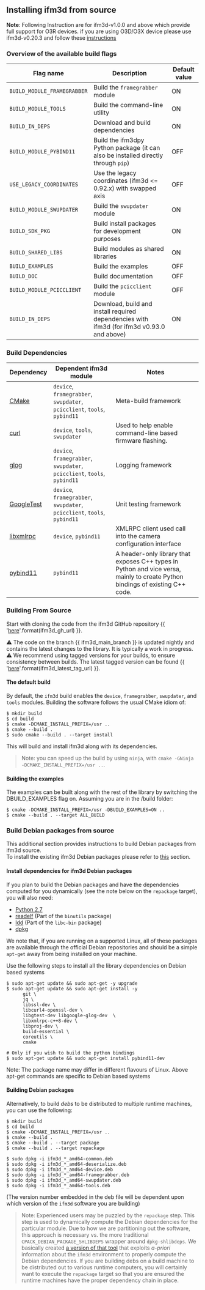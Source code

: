 ## Installing ifm3d from source

**Note**: Following Instruction are for ifm3d-v1.0.0 and above which provide full support for O3R devices. if you are using O3D/O3X device please use ifm3d-v0.20.3
and follow these [instructions](https://github.com/ifm/ifm3d/blob/v0.20.3/doc/source_build.md)

### Overview of the available build flags
| Flag name | Description | Default value |
| --------- | ----------- | ------------- |
| `BUILD_MODULE_FRAMEGRABBER` | Build the `framegrabber` module | ON | 
| `BUILD_MODULE_TOOLS` | Build the command-line utility | ON |  
| `BUILD_IN_DEPS` | Download and build dependencies | ON | 
| `BUILD_MODULE_PYBIND11` | Build the ifm3dpy Python package (it can also be installed directly through `pip`) | OFF | 
| `USE_LEGACY_COORDINATES` | Use the legacy coordinates (ifm3d <= 0.92.x) with swapped axis | OFF | 
| `BUILD_MODULE_SWUPDATER` | Build the `swupdater` module | ON | 
| `BUILD_SDK_PKG` | Build install packages for development purposes | ON | 
| `BUILD_SHARED_LIBS` | Build modules as shared libraries | ON | 
| `BUILD_EXAMPLES` | Build the examples | OFF | 
| `BUILD_DOC` | Build documentation | OFF |
| `BUILD_MODULE_PCICCLIENT` | Build the `pcicclient` module | OFF |
| `BUILD_IN_DEPS` | Download, build and install required dependencies with ifm3d (for ifm3d v0.93.0 and above) | ON |

### Build Dependencies
| Dependency | Dependent ifm3d module | Notes |
| --- | --- | --- |
| [CMake](http://www.cmake.org) | `device`, `framegrabber`, `swupdater`, `pcicclient`, `tools`, `pybind11` | Meta-build framework |
| [curl](https://curl.haxx.se/libcurl) | `device`, `tools`, `swupdater` | Used to help enable command-line based firmware flashing. |
| [glog](https://github.com/google/glog) | `device`, `framegrabber`, `swupdater`, `pcicclient`, `tools`, `pybind11` | Logging framework |
| [GoogleTest](https://github.com/google/googletest) | `device`, `framegrabber`, `swupdater`, `pcicclient`, `tools`, `pybind11` | Unit testing framework |
| [libxmlrpc](http://xmlrpc-c.sourceforge.net/) | `device`, `pybind11` | XMLRPC client used call into the camera configuration interface |
| [pybind11](https://github.com/pybind/pybind11) | `pybind11` | A header-only library that exposes C++ types in Python and vice versa, mainly to create Python bindings of existing C++ code. |


### Building From Source
Start with cloning the code from the ifm3d GitHub repository {{ '[here]({})'.format(ifm3d_gh_url) }}.

⚠ The code on the branch {{ ifm3d_main_branch }} is updated nightly and contains the latest changes to the library. It is typically a work in progress.  
⚠ We recommend using tagged versions for your builds, to ensure consistency between builds. The latest tagged version can be found {{ '[here]({})'.format(ifm3d_latest_tag_url) }}.

#### The default build

By default, the `ifm3d` build enables the `device`, `framegrabber`, `swupdater`,
and `tools` modules. Building the software follows the usual CMake idiom of:

```
$ mkdir build
$ cd build
$ cmake -DCMAKE_INSTALL_PREFIX=/usr ..
$ cmake --build .
$ sudo cmake --build . --target install
```

This will build and install ifm3d along with its dependencies.

> Note: you can speed up the build by using `ninja`, with `cmake -GNinja -DCMAKE_INSTALL_PREFIX=/usr ..`.


#### Building the examples

The examples can be built along with the rest of the library by switching the DBUILD_EXAMPLES flag on. Assuming you are in the /build folder:

```
$ cmake -DCMAKE_INSTALL_PREFIX=/usr -DBUILD_EXAMPLES=ON ..
$ cmake --build . --target ALL_BUILD
```

### Build Debian packages from source

This additional section provides instructions to build Debian packages from ifm3d source.  
To install the existing ifm3d Debian packages please refer to [this](ifm3d/doc/sphinx/content/installation_instructions/install_linux_binary:Installing%20ifm3d%20from%20.deb%20file) section.

#### Install dependencies for ifm3d Debian packages

If you plan to build the Debian packages and have the
dependencies computed for you dynamically (see the note below on the
`repackage` target), you will also need:

* [Python 2.7](https://www.python.org/)
* [readelf](https://www.gnu.org/software/binutils/) (Part of the `binutils` package)
* [ldd](http://man7.org/linux/man-pages/man1/ldd.1.html) (Part of the `libc-bin` package)
* [dpkg](https://help.ubuntu.com/lts/serverguide/dpkg.html)

We note that, if you are running on a supported Linux, all of these packages
are available through the official Debian repositories and should be a simple
`apt-get` away from being installed on your machine.

Use the following steps to install all the library dependencies on Debian based systems

```
$ sudo apt-get update && sudo apt-get -y upgrade
$ sudo apt-get update && sudo apt-get install -y 
      git \ 
      jq \ 
      libssl-dev \
      libcurl4-openssl-dev \
      libgtest-dev libgoogle-glog-dev  \
      libxmlrpc-c++8-dev \ 
      libproj-dev \
      build-essential \
      coreutils \
      cmake

# Only if you wish to build the python bindings
$ sudo apt-get update && sudo apt-get install pybind11-dev                          
```
Note: The package name may differ in different flavours of Linux. 
Above apt-get commands are specific to Debian based systems


#### Building Debian packages

Alternatively, to build *debs* to be distributed to multiple runtime machines, you can use the following:

```
$ mkdir build
$ cd build
$ cmake -DCMAKE_INSTALL_PREFIX=/usr ..
$ cmake --build .
$ cmake --build . --target package
$ cmake --build . --target repackage

$ sudo dpkg -i ifm3d_*_amd64-common.deb
$ sudo dpkg -i ifm3d_*_amd64-deserialize.deb
$ sudo dpkg -i ifm3d_*_amd64-device.deb
$ sudo dpkg -i ifm3d_*_amd64-framegrabber.deb
$ sudo dpkg -i ifm3d_*_amd64-swupdater.deb
$ sudo dpkg -i ifm3d_*_amd64-tools.deb
```

(The version number embedded in the deb file will be dependent upon which
version of the `ifm3d` software you are building)

> Note: Experienced users may be puzzled by the `repackage` step. 
> This step is used to dynamically compute the Debian dependencies for the particular module. 
> Due to how we are partitioning out the software, this approach is necessary vs. the more traditional `CPACK_DEBIAN_PACKAGE_SHLIBDEPS` wrapper around `dpkg-shlibdeps`. 
> We basically created [a version of that tool](cmake/utils/ifm3d-dpkg-deps.py.in) that exploits *a-priori* information about the `ifm3d` environment to properly compute the Debian dependencies. 
> If you are building debs on a build machine to be distributed out to various runtime computers, you will certainly want to execute the `repackage` target so that you are ensured the runtime machines have the proper dependency chain in place.
